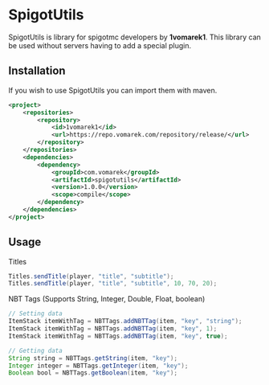 # SpigotUtils  

SpigotUtils is library for spigotmc developers by **1vomarek1**.
This library can be used without servers having to add a special plugin.

## Installation

If you wish to use SpigotUtils you can import them with maven.
```xml
<project>
    <repositories>
        <repository>
            <id>1vomarek1</id>
            <url>https://repo.vomarek.com/repository/release/</url>
        </repository>
    </repositories>
    <dependencies>
        <dependency>
            <groupId>com.vomarek</groupId>
            <artifactId>spigotutils</artifactId>
            <version>1.0.0</version>
            <scope>compile</scope>
        </dependency>
    </dependencies>
</project>
```

## Usage

Titles
```java
Titles.sendTitle(player, "title", "subtitle");
Titles.sendTitle(player, "title", "subtitle", 10, 70, 20);
```
NBT Tags (Supports String, Integer, Double, Float, boolean)
```java
// Setting data
ItemStack itemWithTag = NBTTags.addNBTTag(item, "key", "string");
ItemStack itemWithTag = NBTTags.addNBTTag(item, "key", 1);
ItemStack itemWithTag = NBTTags.addNBTTag(item, "key", true);

// Getting data
String string = NBTTags.getString(item, "key");
Integer integer = NBTTags.getInteger(item, "key");
Boolean bool = NBTTags.getBoolean(item, "key");

```